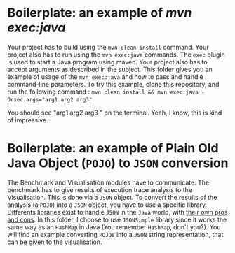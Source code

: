 # Boilerplate: an example of _mvn exec:java_

Your project has to build using the `mvn clean install` command. Your project also has to run using the `mvn exec:java` commands.
The `exec` plugin is used to start a Java program using maven. Your project also has to accept arguments as described in the subject.
This folder gives you an example of usage of the `mvn exec:java` and how to pass and handle command-line parameters.
To try this example, clone this repository, and run the following command : `mvn clean install && mvn exec:java -Dexec.args="arg1 arg2 arg3"`.

You should see "arg1 arg2 arg3 " on the terminal. Yeah, I know, this is kind of impressive.

# Boilerplate: an example of Plain Old Java Object (`POJO`) to `JSON` conversion

The Benchmark and Visualisation modules have to communicate. The benchmark has to give results of execution trace analysis to the Visualisation. This is done via a `JSON` object.
To convert the results of the analysis (a `POJO`) into a `JSON` object, you have to use a specific library. Differents libraries exist to handle `JSON` in the `Java` world, with [their own pros and cons](http://blog.takipi.com/the-ultimate-json-library-json-simple-vs-gson-vs-jackson-vs-json/).
In this folder, I choose to use `JSONSimple` library since it works the same way as an `HashMap` in Java (You remember `HashMap`, don't you?).
You will find an example converting `POJOs` into a `JSON` string representation, that can be given to the visualisation.
